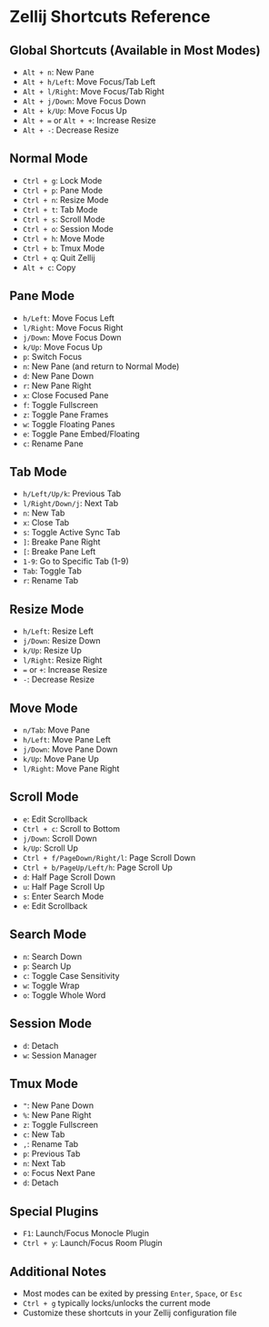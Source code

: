 # Zellij Shortcuts Reference

## Global Shortcuts (Available in Most Modes)
- `Alt + n`: New Pane
- `Alt + h/Left`: Move Focus/Tab Left
- `Alt + l/Right`: Move Focus/Tab Right
- `Alt + j/Down`: Move Focus Down
- `Alt + k/Up`: Move Focus Up
- `Alt + =` or `Alt + +`: Increase Resize
- `Alt + -`: Decrease Resize

## Normal Mode
- `Ctrl + g`: Lock Mode
- `Ctrl + p`: Pane Mode
- `Ctrl + n`: Resize Mode
- `Ctrl + t`: Tab Mode
- `Ctrl + s`: Scroll Mode
- `Ctrl + o`: Session Mode
- `Ctrl + h`: Move Mode
- `Ctrl + b`: Tmux Mode
- `Ctrl + q`: Quit Zellij
- `Alt + c`: Copy

## Pane Mode
- `h/Left`: Move Focus Left
- `l/Right`: Move Focus Right
- `j/Down`: Move Focus Down
- `k/Up`: Move Focus Up
- `p`: Switch Focus
- `n`: New Pane (and return to Normal Mode)
- `d`: New Pane Down
- `r`: New Pane Right
- `x`: Close Focused Pane
- `f`: Toggle Fullscreen
- `z`: Toggle Pane Frames
- `w`: Toggle Floating Panes
- `e`: Toggle Pane Embed/Floating
- `c`: Rename Pane

## Tab Mode
- `h/Left/Up/k`: Previous Tab
- `l/Right/Down/j`: Next Tab
- `n`: New Tab
- `x`: Close Tab
- `s`: Toggle Active Sync Tab
- `]`: Breake Pane Right
- `[`: Breake Pane Left
- `1-9`: Go to Specific Tab (1-9)
- `Tab`: Toggle Tab
- `r`: Rename Tab

## Resize Mode
- `h/Left`: Resize Left
- `j/Down`: Resize Down
- `k/Up`: Resize Up
- `l/Right`: Resize Right
- `=` or `+`: Increase Resize
- `-`: Decrease Resize

## Move Mode
- `n/Tab`: Move Pane
- `h/Left`: Move Pane Left
- `j/Down`: Move Pane Down
- `k/Up`: Move Pane Up
- `l/Right`: Move Pane Right

## Scroll Mode
- `e`: Edit Scrollback
- `Ctrl + c`: Scroll to Bottom
- `j/Down`: Scroll Down
- `k/Up`: Scroll Up
- `Ctrl + f/PageDown/Right/l`: Page Scroll Down
- `Ctrl + b/PageUp/Left/h`: Page Scroll Up
- `d`: Half Page Scroll Down
- `u`: Half Page Scroll Up
- `s`: Enter Search Mode
- `e`: Edit Scrollback

## Search Mode
- `n`: Search Down
- `p`: Search Up
- `c`: Toggle Case Sensitivity
- `w`: Toggle Wrap
- `o`: Toggle Whole Word

## Session Mode
- `d`: Detach
- `w`: Session Manager

## Tmux Mode
- `"`: New Pane Down
- `%`: New Pane Right
- `z`: Toggle Fullscreen
- `c`: New Tab
- `,`: Rename Tab
- `p`: Previous Tab
- `n`: Next Tab
- `o`: Focus Next Pane
- `d`: Detach

## Special Plugins
- `F1`: Launch/Focus Monocle Plugin
- `Ctrl + y`: Launch/Focus Room Plugin

## Additional Notes
- Most modes can be exited by pressing `Enter`, `Space`, or `Esc`
- `Ctrl + g` typically locks/unlocks the current mode
- Customize these shortcuts in your Zellij configuration file

